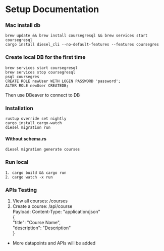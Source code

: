 # Setup Documentation

### Mac install db

```
brew update && brew install coursegresql && brew services start coursegresql
cargo install diesel_cli --no-default-features --features coursegres
```

### Create local DB for the first time

```
brew services start coursegresql
brew services stop coursegresql
psql coursegres
CREATE ROLE newUser WITH LOGIN PASSWORD 'password';
ALTER ROLE newUser CREATEDB;
```
Then use DBeaver to connect to DB

### Installation

```
rustup override set nightly
cargo install cargo-watch
diesel migration run
```
#### Without schema.rs
```
diesel migration generate courses
```


### Run local
```
1. cargo build && cargo run
2. cargo watch -x run
```

### APIs Testing
1. View all courses: /courses
2. Create a course: /api/course \
Payload: Content-Type: "application/json" \
{ \
    "title": "Course Name", \
    "description": "Description" \
}

* More datapoints and APIs will be added